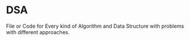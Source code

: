 # DSA

File or Code for Every kind of Algorithm and Data Structure
with problems with different approaches.
